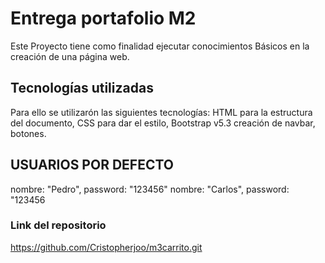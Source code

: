 # Entrega portafolio M2

Este Proyecto tiene como finalidad ejecutar conocimientos Básicos en la creación de una página web.



## Tecnologías utilizadas

Para ello se utilizarón las siguientes tecnologías: HTML para  la estructura del documento, 
CSS para dar el estilo, Bootstrap v5.3 creación de navbar, botones.

## USUARIOS POR DEFECTO

nombre: "Pedro", password: "123456"
nombre: "Carlos", password: "123456

### Link del repositorio

https://github.com/Cristopherjoo/m3carrito.git






